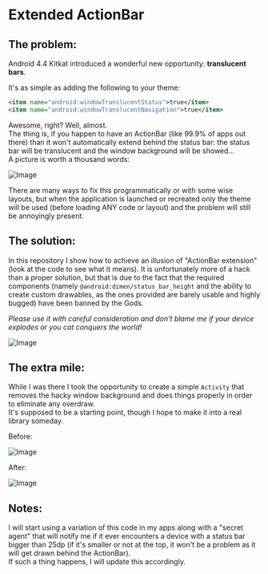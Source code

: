 Extended ActionBar
===

The problem:
---
Android 4.4 Kitkat introduced a wonderful new opportunity: __translucent bars__.

It's as simple as adding the following to your theme:
```xml
<item name="android:windowTranslucentStatus">true</item>
<item name="android:windowTranslucentNavigation">true</item>
```
Awesome, right? Well, almost.<br>
The thing is, if you happen to have an ActionBar (like 99.9% of apps out there) than it won't automatically extend behind the status bar: the status bar will be translucent and the window background will be showed...<br>
A picture is worth a thousand words:

![Image](../master/imgs/problem.png?raw=true)

There are many ways to fix this programmatically or with some wise layouts, but when the application is launched or recreated only the theme will be used (before loading ANY code or layout) and the problem will still be annoyingly present.

The solution:
---
In this repository I show how to achieve an illusion of "ActionBar extension" (look at the code to see what it means).
It is unfortunately more of a hack than a proper solution, but that is due to the fact that the required components (namely <code>@android:dimen/status_bar_height</code> and the ability to create custom drawables, as the ones provided are barely usable and highly bugged) have been banned by the Gods.

_Please use it with careful consideration and don't blame me if your device explodes or you cat conquers the world!_

![Image](../master/imgs/solution.png?raw=true)

The extra mile:
---
While I was there I took the opportunity to create a simple <code>Activity</code> that removes the hacky window background and does things properly in order to eliminate any overdraw.<br>
It's supposed to be a starting point, though I hope to make it into a real library someday.

Before:

![Image](../master/imgs/overdraw_before.png?raw=true)

After:

![Image](../master/imgs/overdraw_after.png?raw=true)

Notes:
---
I will start using a variation of this code in my apps along with a "secret agent" that will notify me if it ever encounters a device with a status bar bigger than 25dp (if it's smaller or not at the top, it won't be a problem as it will get drawn behind the ActionBar).<br>
If such a thing happens, I will update this accordingly.
